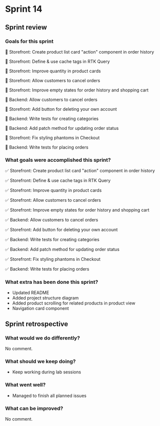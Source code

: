 # Sprint 14

## Sprint review

### Goals for this sprint
🎯 Storefront: Create product list card "action" component in order history

🎯 Storefront: Define & use cache tags in RTK Query

🎯 Storefront: Improve quantity in product cards

🎯 Storefront: Allow customers to cancel orders

🎯 Storefront: Improve empty states for order history and shopping cart

🎯 Backend: Allow customers to cancel orders

🎯 Storefront: Add button for deleting your own account

🎯 Backend: Write tests for creating categories

🎯 Backend: Add patch method for updating order status

🎯 Storefront: Fix styling phantoms in Checkout

🎯 Backend: Write tests for placing orders


### What goals were accomplished this sprint?
✅ Storefront: Create product list card "action" component in order history

✅ Storefront: Define & use cache tags in RTK Query

✅ Storefront: Improve quantity in product cards

✅ Storefront: Allow customers to cancel orders

✅ Storefront: Improve empty states for order history and shopping cart

✅ Backend: Allow customers to cancel orders

✅ Storefront: Add button for deleting your own account

✅ Backend: Write tests for creating categories

✅ Backend: Add patch method for updating order status

✅ Storefront: Fix styling phantoms in Checkout

✅ Backend: Write tests for placing orders

### What extra has been done this sprint?

- Updated README
- Added project structure diagram
- Added product scrolling for related products in product view
- Navigation card component


## Sprint retrospective

### What would we do differently?
No comment.

### What should we keep doing?
- Keep working during lab sessions

### What went well?
- Managed to finish all planned issues

### What can be improved?
No comment.
